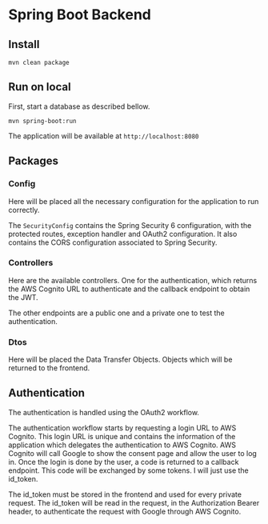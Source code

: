 # Spring Boot Backend

## Install

```
mvn clean package
```

## Run on local

First, start a database as described bellow.

```
mvn spring-boot:run
```

The application will be available at `http://localhost:8080`

## Packages

### Config

Here will be placed all the necessary configuration for the application to run correctly.

The `SecurityConfig` contains the Spring Security 6 configuration, with the protected routes, exception handler and 
OAuth2 configuration. It also contains the CORS configuration associated to Spring Security.

### Controllers

Here are the available controllers. One for the authentication, which returns the AWS Cognito URL to authenticate and the
callback endpoint to obtain the JWT.

The other endpoints are a public one and a private one to test the authentication.

### Dtos

Here will be placed the Data Transfer Objects. Objects which will be returned to the frontend.

## Authentication

The authentication is handled using the OAuth2 workflow.

The authentication workflow starts by requesting a login URL to AWS Cognito. This login URL is unique and contains the 
information of the application which delegates the authentication to AWS Cognito. AWS Cognito will call Google to show
the consent page and allow the user to log in. Once the login is done by the user, a code is returned to a callback
endpoint. This code will be exchanged by some tokens. I will just use the id_token.

The id_token must be stored in the frontend and used for every private request. The id_token will be read in the 
request, in the Authorization Bearer header, to authenticate the request with Google through AWS Cognito.
